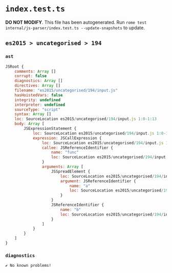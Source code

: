 # `index.test.ts`

**DO NOT MODIFY**. This file has been autogenerated. Run `rome test internal/js-parser/index.test.ts --update-snapshots` to update.

## `es2015 > uncategorised > 194`

### `ast`

```javascript
JSRoot {
	comments: Array []
	corrupt: false
	diagnostics: Array []
	directives: Array []
	filename: "es2015/uncategorised/194/input.js"
	hasHoistedVars: false
	integrity: undefined
	interpreter: undefined
	sourceType: "script"
	syntax: Array []
	loc: SourceLocation es2015/uncategorised/194/input.js 1:0-1:13
	body: Array [
		JSExpressionStatement {
			loc: SourceLocation es2015/uncategorised/194/input.js 1:0-1:13
			expression: JSCallExpression {
				loc: SourceLocation es2015/uncategorised/194/input.js 1:0-1:13
				callee: JSReferenceIdentifier {
					name: "func"
					loc: SourceLocation es2015/uncategorised/194/input.js 1:0-1:4 (func)
				}
				arguments: Array [
					JSSpreadElement {
						loc: SourceLocation es2015/uncategorised/194/input.js 1:5-1:9
						argument: JSReferenceIdentifier {
							name: "a"
							loc: SourceLocation es2015/uncategorised/194/input.js 1:8-1:9 (a)
						}
					}
					JSReferenceIdentifier {
						name: "b"
						loc: SourceLocation es2015/uncategorised/194/input.js 1:11-1:12 (b)
					}
				]
			}
		}
	]
}
```

### `diagnostics`

```
✔ No known problems!

```
